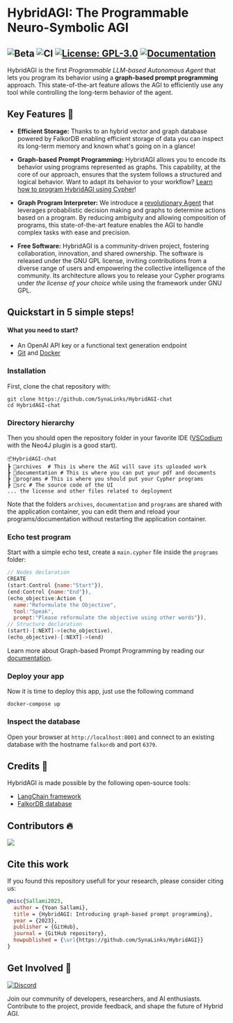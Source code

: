 # HybridAGI: The Programmable Neuro-Symbolic AGI
![Beta](https://img.shields.io/badge/Release-Beta-blue)
![CI](https://github.com/SynaLinks/HybridAGI/actions/workflows/python-package.yaml/badge.svg)
[![License: GPL-3.0](https://img.shields.io/badge/License-GPL-green.svg)](https://opensource.org/license/gpl-3-0/)
[![Documentation](https://img.shields.io/badge/Docs-Documentation-blue)](https://synalinks.github.io/documentation)
---

HybridAGI is the first *Programmable LLM-based Autonomous Agent* that lets you program its behavior using a **graph-based prompt programming** approach. This state-of-the-art feature allows the AGI to efficiently use any tool while controlling the long-term behavior of the agent.

## Key Features 🎉

- **Efficient Storage:** Thanks to an hybrid vector and graph database powered by FalkorDB enabling efficient storage of data you can inspect its long-term memory and known what's going on in a glance!

- **Graph-based Prompt Programming:** HybridAGI allows you to encode its behavior using programs represented as graphs. This capability, at the core of our approach, ensures that the system follows a structured and logical behavior. Want to adapt its behavior to your workflow? [Learn how to program HybridAGI using Cypher](https://synalinks.github.io/documentation)!

- **Graph Program Interpreter:** We introduce a [revolutionary Agent](hybridagi/interpreter/graph_program_interpreter.py) that leverages probabilistic decision making and graphs to determine actions based on a program. By reducing ambiguity and allowing composition of programs, this state-of-the-art feature enables the AGI to handle complex tasks with ease and precision.

- **Free Software:** HybridAGI is a community-driven project, fostering collaboration, innovation, and shared ownership. The software is released under the GNU GPL license, inviting contributions from a diverse range of users and empowering the collective intelligence of the community. Its architecture allows you to release your Cypher programs under *the license of your choice* while using the framework under GNU GPL.

## Quickstart in 5 simple steps!

#### What you need to start?

- An OpenAI API key or a functional text generation endpoint
- [Git](https://git-scm.com/downloads) and [Docker](https://www.docker.com/products/docker-desktop/)

### Installation

First, clone the chat repository with:

```shell
git clone https://github.com/SynaLinks/HybridAGI-chat
cd HybridAGI-chat
```

### Directory hierarchy

Then you should open the repository folder in your favorite IDE ([VSCodium](https://vscodium.com/) with the Neo4J plugin is a good start). 

```shell
📦HybridAGI-chat
┣ 📂archives  # This is where the AGI will save its uploaded work
┣ 📂documentation # This is where you can put your pdf and documents
┣ 📂programs # This is where you should put your Cypher programs
┣ 📂src # The source code of the UI
... the license and other files related to deployment
```

Note that the folders `archives`, `documentation` and `programs` are shared with the application container, you can edit them and reload your programs/documentation without restarting the application container.

### Echo test program

Start with a simple echo test, create a `main.cypher` file inside the `programs` folder:

```javascript
// Nodes declaration
CREATE
(start:Control {name:"Start"}),
(end:Control {name:"End"}),
(echo_objective:Action {
  name:"Reformulate the Objective",
  tool:"Speak",
  prompt:"Please reformulate the objective using other words"}),
// Structure declaration
(start)-[:NEXT]->(echo_objective),
(echo_objective)-[:NEXT]->(end)
```

Learn more about Graph-based Prompt Programming by reading our [documentation](https://synalinks.github.io/documentation/basics/graph-prompt-programming).

### Deploy your app

Now it is time to deploy this app, just use the following command

```shell
docker-compose up
```

### Inspect the database

Open your browser at `http://localhost:8001` and connect to an existing database with the hostname `falkordb` and port `6379`.

## Credits 👏

HybridAGI is made possible by the following open-source tools:

- [LangChain framework](https://www.langchain.com/)
- [FalkorDB database](https://www.falkordb.com/)

## Contributors 🔥

<a href="https://github.com/SynaLinks/HybridAGI/graphs/contributors">
  <img src="https://contrib.rocks/image?repo=SynaLinks/HybridAGI" />
</a>

## Cite this work

If you found this repository usefull for your research, please consider citing us:

```bibtex
@misc{Sallami2023,
  author = {Yoan Sallami},
  title = {HybridAGI: Introducing graph-based prompt programming},
  year = {2023},
  publisher = {GitHub},
  journal = {GitHub repository},
  howpublished = {\url{https://github.com/SynaLinks/HybridAGI}}
}
```

## Get Involved 💬

[![Discord](https://dcbadge.vercel.app/api/server/zM2rEfsqxj)](https://discord.gg/zM2rEfsqxj)

Join our community of developers, researchers, and AI enthusiasts. Contribute to the project, provide feedback, and shape the future of Hybrid AGI.